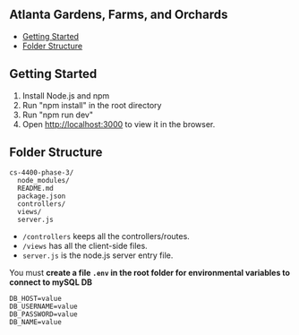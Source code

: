 ## Atlanta Gardens, Farms, and Orchards

- [Getting Started](#getting-started)
- [Folder Structure](#folder-structure)


## Getting Started
1) Install Node.js and npm
2) Run "npm install" in the root directory
3) Run "npm run dev"
4) Open [http://localhost:3000](http://localhost:3000) to view it in the browser.

## Folder Structure
```
cs-4400-phase-3/
  node_modules/
  README.md
  package.json
  controllers/
  views/
  server.js
```
* `/controllers` keeps all the controllers/routes.
* `/views` has all the client-side files.
* `server.js` is the node.js server entry file.

You must **create a file `.env` in the root folder for environmental variables to connect to mySQL DB**
```
DB_HOST=value
DB_USERNAME=value
DB_PASSWORD=value
DB_NAME=value
```
